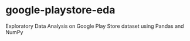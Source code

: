 # google-playstore-eda

Exploratory Data Analysis on Google Play Store dataset using Pandas and NumPy

